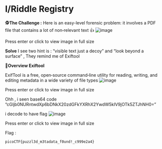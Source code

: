  # I/Riddle Registry
🕵️**The Challenge :**
Here is an easy-level forensic problem: it involves a PDF file that contains a lot of non‑relevant text :+1: ![image](https://hackmd.io/_uploads/SyAC6vI0gl.png)


Press enter or click to view image in full size

**Solve**
I see two hint is : “visible text just a decoy” and “look beyond a surface” , They remind me of Exiftool

🧠**Overview Exiftool**

ExifTool is a free, open‑source command‑line utility for reading, writing, and editing metadata in a wide variety of file types
![image](https://hackmd.io/_uploads/BJAzRPURxe.png)


Press enter or click to view image in full size

Ohh , i seen base64 code “cGljb0NURntwdXp6bDNkX20zdGFkYXRhX2YwdW5kIV9jOTk5ZTJhNH0=”

i decode to have flag
![image](https://hackmd.io/_uploads/Hk3bADLAxx.png)

Press enter or click to view image in full size

Flag :

`picoCTF{puzzl3d_m3tadata_f0und!_c999e2a4}`





